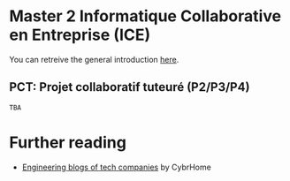 # Master 2 Informatique Collaborative en Entreprise (ICE)

You can retreive the general introduction [here](#).

## PCT: Projet collaboratif tuteuré (P2/P3/P4)

    TBA

# Further reading

- [Engineering blogs of tech companies](https://www.cybrhome.com/topic/engineering-blogs-of-companies) by CybrHome